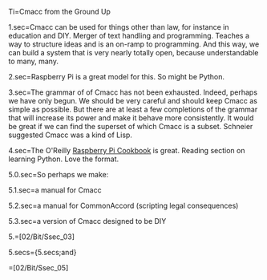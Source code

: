 Ti=Cmacc from the Ground Up

1.sec=Cmacc can be used for things other than law, for instance in education and DIY.  Merger of text handling and programming.  Teaches a way to structure ideas and is an on-ramp to programming.  And this way, we can build a system that is very nearly totally open, because understandable to many, many. 

2.sec=Raspberry Pi is a great model for this.  So might be Python. 

3.sec=The grammar of of Cmacc has not been exhausted.  Indeed, perhaps we have only begun.  We should be very careful and should keep Cmacc as simple as possible.  But there are at least a few completions of the grammar that will increase its power and make it behave more consistently.  It would be great if we can find the superset of which Cmacc is a subset.  Schneier suggested Cmacc was a kind of Lisp.

4.sec=The O'Reilly <u>Raspberry Pi Cookbook</u> is great.  Reading section on learning Python.  Love the format.

5.0.sec=So perhaps we make:

5.1.sec=a manual for Cmacc

5.2.sec=a manual for CommonAccord (scripting legal consequences)

5.3.sec=a version of Cmacc designed to be DIY

5.=[02/Bit/Ssec_03]

5.secs={5.secs;and}  

=[02/Bit/Ssec_05]